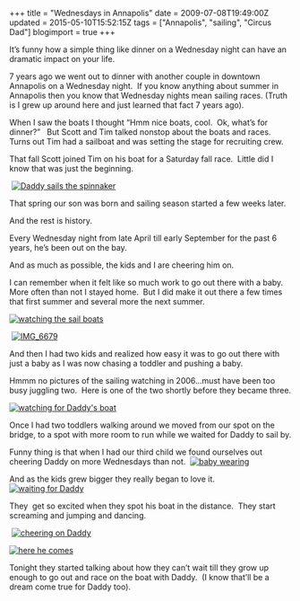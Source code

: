 +++
title = "Wednesdays in Annapolis"
date = 2009-07-08T19:49:00Z
updated = 2015-05-10T15:52:15Z
tags = ["Annapolis", "sailing", "Circus Dad"]
blogimport = true 
+++

It’s funny how a simple thing like dinner on a Wednesday night can have an dramatic impact on your life.&#160; 

7 years ago we went out to dinner with another couple in downtown Annapolis on a Wednesday night.&#160; If you know anything about summer in Annapolis then you know that Wednesday nights mean sailing races. (Truth is I grew up around here and just learned that fact 7 years ago). 

When I saw the boats I thought “Hmm nice boats, cool.&#160; Ok, what’s for dinner?”&#160;&#160; But Scott and Tim talked nonstop about the boats and races.&#160; Turns out Tim had a sailboat and was setting the stage for recruiting crew.

That fall Scott joined Tim on his boat for a Saturday fall race.&#160; Little did I know that was just the beginning.&#160; 

&#160;[![Daddy sails the spinnaker](https://latc.s3.amazonaws.com/wp-content/uploads/2009/07/Daddysailsthespinnaker1.jpg "Daddy sails the spinnaker")](https://latc.s3.amazonaws.com/wp-content/uploads/2009/07/Daddysailsthespinnaker1.jpg)

That spring our son was born and sailing season started a few weeks later.&#160; 

And the rest is history.&#160;&#160; 

Every Wednesday night from late April till early September for the past 6 years, he’s been out on the bay.&#160; 

And as much as possible, the kids and I are cheering him on.&#160; 

I can remember when it felt like so much work to go out there with a baby.&#160; More often than not I stayed home.&#160; But I did make it out there a few times that first summer and several more the next summer.&#160; 

[![watching the sail boats](https://latc.s3.amazonaws.com/wp-content/uploads/2009/07/Danielwatchingthesailboats.jpg "watching the sail boats")](https://latc.s3.amazonaws.com/wp-content/uploads/2009/07/Danielwatchingthesailboats.jpg)

&#160;[![IMG_6679](https://latc.s3.amazonaws.com/wp-content/uploads/2009/07/IMG_6679.jpg "IMG_6679")](https://latc.s3.amazonaws.com/wp-content/uploads/2009/07/IMG_6679.jpg) 

And then I had two kids and realized how easy it was to go out there with just a baby as I was now chasing a toddler and pushing a baby.&#160; 

Hmmm no pictures of the sailing watching in 2006…must have been too busy juggling two.&#160; Here is one of the two shortly before they became three.

[![watching for Daddy&#39;s boat](https://latc.s3.amazonaws.com/wp-content/uploads/2009/07/watchingforDaddysboat.jpg "watching for Daddy&#39;s boat")](https://latc.s3.amazonaws.com/wp-content/uploads/2009/07/watchingforDaddysboat.jpg) 

Once I had two toddlers walking around we moved from our spot on the bridge, to a spot with more room to run while we waited for Daddy to sail by. 

Funny thing is that when I had our third child we found ourselves out cheering Daddy on more Wednesdays than not.&#160; [![baby wearing](https://latc.s3.amazonaws.com/wp-content/uploads/2009/07/IMG_3636.jpg "baby wearing")](https://latc.s3.amazonaws.com/wp-content/uploads/2009/07/IMG_3636.jpg)

And as the kids grew bigger they really began to love it.&#160; [![waiting for Daddy](https://latc.s3.amazonaws.com/wp-content/uploads/2009/07/019.jpg "waiting for Daddy")](https://latc.s3.amazonaws.com/wp-content/uploads/2009/07/019.jpg)

They&#160; get so excited when they spot his boat in the distance.&#160; They start screaming and jumping and dancing.&#160;&#160;&#160; 


  

&#160;[![cheering on Daddy](https://latc.s3.amazonaws.com/wp-content/uploads/2009/07/IMG_6744.jpg "cheering on Daddy")](https://latc.s3.amazonaws.com/wp-content/uploads/2009/07/IMG_6744.jpg)

[![here he comes](https://latc.s3.amazonaws.com/wp-content/uploads/2009/07/IMG_9996.jpg "here he comes")](https://latc.s3.amazonaws.com/wp-content/uploads/2009/07/IMG_9996.jpg)


  

Tonight they started talking about how they can’t wait till they grow up enough to go out and race on the boat with Daddy.&#160; (I know that’ll be a dream come true for Daddy too).
